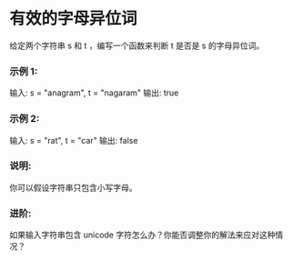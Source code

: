 # 有效的字母异位词
给定两个字符串 s 和 t ，编写一个函数来判断 t 是否是 s 的字母异位词。

### 示例 1:

输入: s = "anagram", t = "nagaram"
输出: true

### 示例 2:

输入: s = "rat", t = "car"
输出: false

### 说明:

你可以假设字符串只包含小写字母。

### 进阶:

如果输入字符串包含 unicode 字符怎么办？你能否调整你的解法来应对这种情况？